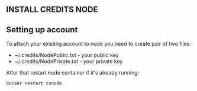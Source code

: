 ## INSTALL CREDITS NODE

## Setting up account

To attach your existing account to node you need to create pair of two files:

- ~/.credits/NodePublic.txt - your public key
- ~/.credits/NodePrivate.txt - your private key

After that restart node container if it's already running:

```
docker restart csnode
```
